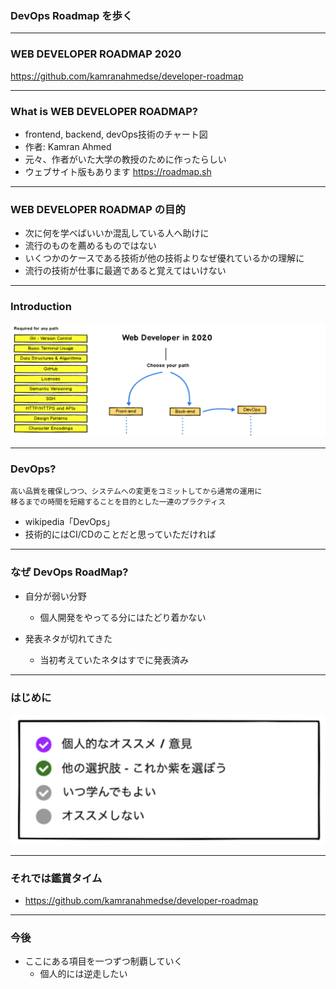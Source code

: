 ### DevOps Roadmap を歩く

---

### WEB DEVELOPER ROADMAP 2020

https://github.com/kamranahmedse/developer-roadmap

---

### What is WEB DEVELOPER ROADMAP?

- frontend, backend, devOps技術のチャート図
- 作者: Kamran Ahmed
- 元々、作者がいた大学の教授のために作ったらしい
- ウェブサイト版もあります https://roadmap.sh 

---

### WEB DEVELOPER ROADMAP の目的

- 次に何を学べばいいか混乱している人へ助けに
- 流行のものを薦めるものではない
- いくつかのケースである技術が他の技術よりなぜ優れているかの理解に
- 流行の技術が仕事に最適であると覚えてはいけない

---

### Introduction

<img src="images/image1.png"></img>

---

### DevOps?

```
高い品質を確保しつつ、システムへの変更をコミットしてから通常の運用に
移るまでの時間を短縮することを目的とした一連のプラクティス
```
- wikipedia「DevOps」
- 技術的にはCI/CDのことだと思っていただければ

---

### なぜ DevOps RoadMap?

- 自分が弱い分野
  - 個人開発をやってる分にはたどり着かない

- 発表ネタが切れてきた
  - 当初考えていたネタはすでに発表済み

---

### はじめに

<img src="images/image2.png"></img>

---

### それでは鑑賞タイム
- https://github.com/kamranahmedse/developer-roadmap

---

### 今後

- ここにある項目を一つずつ制覇していく
    - 個人的には逆走したい

